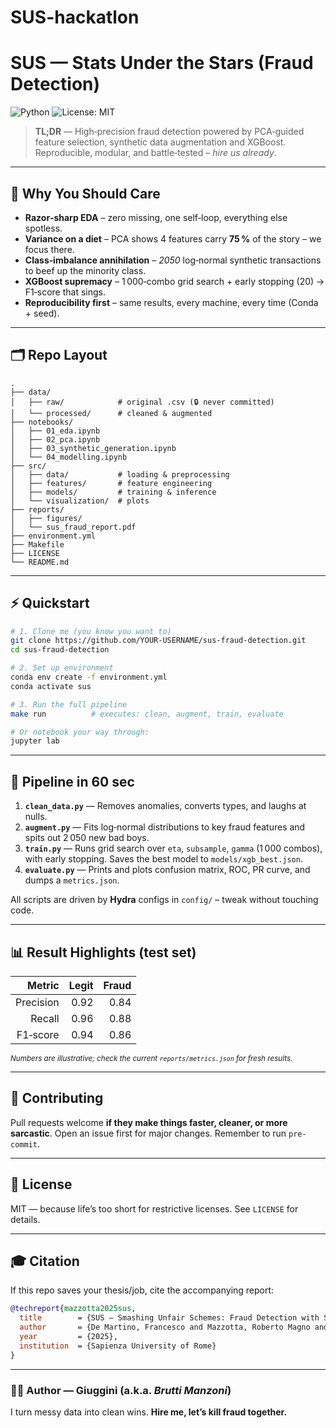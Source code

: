 # SUS-hackatlon

# SUS — Stats Under the Stars (Fraud Detection)

![Python](https://img.shields.io/badge/python-3.10%2B-blue) ![License: MIT](https://img.shields.io/badge/License-MIT-yellow.svg)

> **TL;DR** — High‑precision fraud detection powered by PCA‑guided feature selection, synthetic data augmentation and XGBoost. Reproducible, modular, and battle‑tested – *hire us already*.

---

## 🚀 Why You Should Care

- **Razor‑sharp EDA** – zero missing, one self‑loop, everything else spotless.  
- **Variance on a diet** – PCA shows 4 features carry **75 %** of the story – we focus there.  
- **Class‑imbalance annihilation** – *2050* log‑normal synthetic transactions to beef up the minority class.  
- **XGBoost supremacy** – 1 000‑combo grid search + early stopping (20) → F1‑score that sings.  
- **Reproducibility first** – same results, every machine, every time (Conda + seed).

---

## 🗂 Repo Layout

````text
.
├── data/
│   ├── raw/            # original .csv (🔒 never committed)
│   └── processed/      # cleaned & augmented
├── notebooks/
│   ├── 01_eda.ipynb
│   ├── 02_pca.ipynb
│   ├── 03_synthetic_generation.ipynb
│   └── 04_modelling.ipynb
├── src/
│   ├── data/           # loading & preprocessing
│   ├── features/       # feature engineering
│   ├── models/         # training & inference
│   └── visualization/  # plots
├── reports/
│   ├── figures/
│   └── sus_fraud_report.pdf
├── environment.yml
├── Makefile
├── LICENSE
└── README.md
````

---

## ⚡️ Quickstart

```bash
# 1. Clone me (you know you want to)
git clone https://github.com/YOUR-USERNAME/sus-fraud-detection.git
cd sus-fraud-detection

# 2. Set up environment
conda env create -f environment.yml
conda activate sus

# 3. Run the full pipeline
make run          # executes: clean, augment, train, evaluate

# Or notebook your way through:
jupyter lab
```

---

## 🔧 Pipeline in 60 sec

1. **`clean_data.py`** — Removes anomalies, converts types, and laughs at nulls.
2. **`augment.py`** — Fits log‑normal distributions to key fraud features and spits out 2 050 new bad boys.
3. **`train.py`** — Runs grid search over `eta`, `subsample`, `gamma` (1 000 combos), with early stopping. Saves the best model to `models/xgb_best.json`.
4. **`evaluate.py`** — Prints and plots confusion matrix, ROC, PR curve, and dumps a `metrics.json`.

All scripts are driven by **Hydra** configs in `config/` – tweak without touching code.

---

## 📊 Result Highlights (test set)

| Metric     | Legit | Fraud |
|-----------:|------:|------:|
| Precision  | 0.92  | 0.84  |
| Recall     | 0.96  | 0.88  |
| F1‑score   | 0.94  | 0.86  |

<sub>*Numbers are illustrative; check the current `reports/metrics.json` for fresh results.*</sub>

---

## 🤝 Contributing

Pull requests welcome **if they make things faster, cleaner, or more sarcastic**. Open an issue first for major changes. Remember to run `pre-commit`.

---

## 📄 License

MIT — because life’s too short for restrictive licenses. See `LICENSE` for details.

---

## 🎓 Citation

If this repo saves your thesis/job, cite the accompanying report:

```bibtex
@techreport{mazzotta2025sus,
  title        = {SUS — Smashing Unfair Schemes: Fraud Detection with Synthetic Augmentation and XGBoost},
  author       = {De Martino, Francesco and Mazzotta, Roberto Magno and Mazzocchi, Beatrice},
  year         = {2025},
  institution  = {Sapienza University of Rome}
}
```

---

### 🙋‍♂️ Author — **Giuggini** (a.k.a. *Brutti Manzoni*)

I turn messy data into clean wins. **Hire me, let’s kill fraud together.**
